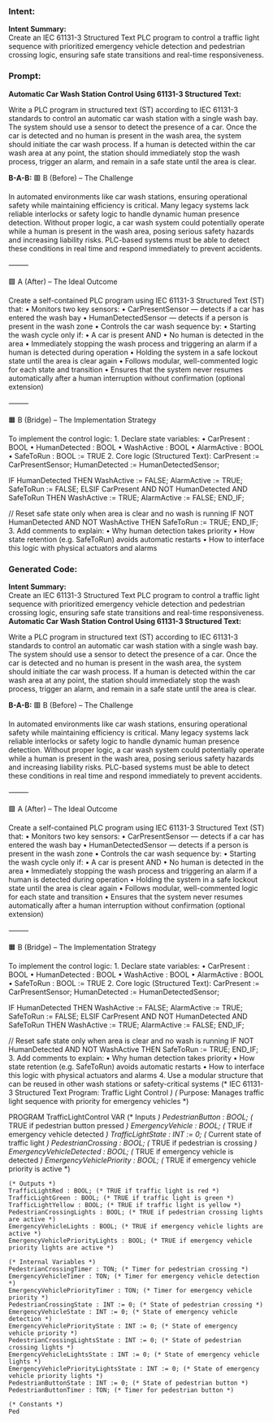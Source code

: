 ### Intent:
**Intent Summary:**  
Create an IEC 61131-3 Structured Text PLC program to control a traffic light sequence with prioritized emergency vehicle detection and pedestrian crossing logic, ensuring safe state transitions and real-time responsiveness.

### Prompt:
**Automatic Car Wash Station Control Using 61131-3 Structured Text:**

Write a PLC program in structured text (ST) according to IEC 61131-3 standards to control an automatic car wash station with a single wash bay. The system should use a sensor to detect the presence of a car. Once the car is detected and no human is present in the wash area, the system should initiate the car wash process. If a human is detected within the car wash area at any point, the station should immediately stop the wash process, trigger an alarm, and remain in a safe state until the area is clear.

**B-A-B:**
🟥 B (Before) – The Challenge

In automated environments like car wash stations, ensuring operational safety while maintaining efficiency is critical. Many legacy systems lack reliable interlocks or safety logic to handle dynamic human presence detection. Without proper logic, a car wash system could potentially operate while a human is present in the wash area, posing serious safety hazards and increasing liability risks. PLC-based systems must be able to detect these conditions in real time and respond immediately to prevent accidents.

⸻

🟩 A (After) – The Ideal Outcome

Create a self-contained PLC program using IEC 61131-3 Structured Text (ST) that:
	•	Monitors two key sensors:
	•	CarPresentSensor — detects if a car has entered the wash bay
	•	HumanDetectedSensor — detects if a person is present in the wash zone
	•	Controls the car wash sequence by:
	•	Starting the wash cycle only if:
	•	A car is present AND
	•	No human is detected in the area
	•	Immediately stopping the wash process and triggering an alarm if a human is detected during operation
	•	Holding the system in a safe lockout state until the area is clear again
	•	Follows modular, well-commented logic for each state and transition
	•	Ensures that the system never resumes automatically after a human interruption without confirmation (optional extension)

⸻

🟧 B (Bridge) – The Implementation Strategy

To implement the control logic:
	1.	Declare state variables:
	•	CarPresent : BOOL
	•	HumanDetected : BOOL
	•	WashActive : BOOL
	•	AlarmActive : BOOL
	•	SafeToRun : BOOL := TRUE
	2.	Core logic (Structured Text):
CarPresent := CarPresentSensor;
HumanDetected := HumanDetectedSensor;

IF HumanDetected THEN
    WashActive := FALSE;
    AlarmActive := TRUE;
    SafeToRun := FALSE;
ELSIF CarPresent AND NOT HumanDetected AND SafeToRun THEN
    WashActive := TRUE;
    AlarmActive := FALSE;
END_IF;

// Reset safe state only when area is clear and no wash is running
IF NOT HumanDetected AND NOT WashActive THEN
    SafeToRun := TRUE;
END_IF;
	3.	Add comments to explain:
	•	Why human detection takes priority
	•	How state retention (e.g. SafeToRun) avoids automatic restarts
	•	How to interface this logic with physical actuators and alarms

### Generated Code:
**Intent Summary:**  
Create an IEC 61131-3 Structured Text PLC program to control a traffic light sequence with prioritized emergency vehicle detection and pedestrian crossing logic, ensuring safe state transitions and real-time responsiveness.
**Automatic Car Wash Station Control Using 61131-3 Structured Text:**

Write a PLC program in structured text (ST) according to IEC 61131-3 standards to control an automatic car wash station with a single wash bay. The system should use a sensor to detect the presence of a car. Once the car is detected and no human is present in the wash area, the system should initiate the car wash process. If a human is detected within the car wash area at any point, the station should immediately stop the wash process, trigger an alarm, and remain in a safe state until the area is clear.

**B-A-B:**
🟥 B (Before) – The Challenge

In automated environments like car wash stations, ensuring operational safety while maintaining efficiency is critical. Many legacy systems lack reliable interlocks or safety logic to handle dynamic human presence detection. Without proper logic, a car wash system could potentially operate while a human is present in the wash area, posing serious safety hazards and increasing liability risks. PLC-based systems must be able to detect these conditions in real time and respond immediately to prevent accidents.

⸻

🟩 A (After) – The Ideal Outcome

Create a self-contained PLC program using IEC 61131-3 Structured Text (ST) that:
	•	Monitors two key sensors:
	•	CarPresentSensor — detects if a car has entered the wash bay
	•	HumanDetectedSensor — detects if a person is present in the wash zone
	•	Controls the car wash sequence by:
	•	Starting the wash cycle only if:
	•	A car is present AND
	•	No human is detected in the area
	•	Immediately stopping the wash process and triggering an alarm if a human is detected during operation
	•	Holding the system in a safe lockout state until the area is clear again
	•	Follows modular, well-commented logic for each state and transition
	•	Ensures that the system never resumes automatically after a human interruption without confirmation (optional extension)

⸻

🟧 B (Bridge) – The Implementation Strategy

To implement the control logic:
	1.	Declare state variables:
	•	CarPresent : BOOL
	•	HumanDetected : BOOL
	•	WashActive : BOOL
	•	AlarmActive : BOOL
	•	SafeToRun : BOOL := TRUE
	2.	Core logic (Structured Text):
CarPresent := CarPresentSensor;
HumanDetected := HumanDetectedSensor;

IF HumanDetected THEN
    WashActive := FALSE;
    AlarmActive := TRUE;
    SafeToRun := FALSE;
ELSIF CarPresent AND NOT HumanDetected AND SafeToRun THEN
    WashActive := TRUE;
    AlarmActive := FALSE;
END_IF;

// Reset safe state only when area is clear and no wash is running
IF NOT HumanDetected AND NOT WashActive THEN
    SafeToRun := TRUE;
END_IF;
	3.	Add comments to explain:
	•	Why human detection takes priority
	•	How state retention (e.g. SafeToRun) avoids automatic restarts
	•	How to interface this logic with physical actuators and alarms
	4.	Use a modular structure that can be reused in other wash stations or safety-critical systems
(* IEC 61131-3 Structured Text Program: Traffic Light Control *)
(* Purpose: Manages traffic light sequence with priority for emergency vehicles *)

PROGRAM TrafficLightControl
VAR
    (* Inputs *)
    PedestrianButton : BOOL; (* TRUE if pedestrian button pressed *)
    EmergencyVehicle : BOOL; (* TRUE if emergency vehicle detected *)
    TrafficLightState : INT := 0; (* Current state of traffic light *)
    PedestrianCrossing : BOOL; (* TRUE if pedestrian is crossing *)
    EmergencyVehicleDetected : BOOL; (* TRUE if emergency vehicle is detected *)
    EmergencyVehiclePriority : BOOL; (* TRUE if emergency vehicle priority is active *)
    
    (* Outputs *)
    TrafficLightRed : BOOL; (* TRUE if traffic light is red *)
    TrafficLightGreen : BOOL; (* TRUE if traffic light is green *)
    TrafficLightYellow : BOOL; (* TRUE if traffic light is yellow *)
    PedestrianCrossingLights : BOOL; (* TRUE if pedestrian crossing lights are active *)
    EmergencyVehicleLights : BOOL; (* TRUE if emergency vehicle lights are active *)
    EmergencyVehiclePriorityLights : BOOL; (* TRUE if emergency vehicle priority lights are active *)
    
    (* Internal Variables *)
    PedestrianCrossingTimer : TON; (* Timer for pedestrian crossing *)
    EmergencyVehicleTimer : TON; (* Timer for emergency vehicle detection *)
    EmergencyVehiclePriorityTimer : TON; (* Timer for emergency vehicle priority *)
    PedestrianCrossingState : INT := 0; (* State of pedestrian crossing *)
    EmergencyVehicleState : INT := 0; (* State of emergency vehicle detection *)
    EmergencyVehiclePriorityState : INT := 0; (* State of emergency vehicle priority *)
    PedestrianCrossingLightsState : INT := 0; (* State of pedestrian crossing lights *)
    EmergencyVehicleLightsState : INT := 0; (* State of emergency vehicle lights *)
    EmergencyVehiclePriorityLightsState : INT := 0; (* State of emergency vehicle priority lights *)
    PedestrianButtonState : INT := 0; (* State of pedestrian button *)
    PedestrianButtonTimer : TON; (* Timer for pedestrian button *)
    
    (* Constants *)
    Ped
